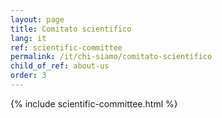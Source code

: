 ```yaml
---
layout: page
title: Comitato scientifico
lang: it
ref: scientific-committee
permalink: /it/chi-siamo/comitato-scientifico
child_of_ref: about-us
order: 3
---
```


{% include scientific-committee.html %}
